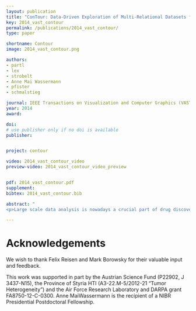 ```yaml
---
layout: publication
title: "ConTour: Data-Driven Exploration of Multi-Relational Datasets for Drug Discovery"
key: 2014_vast_contour
permalink: /publications/2014_vast_contour/
type: paper

shortname: Contour
image: 2014_vast_contour.png

authors:
- partl
- lex
- strobelt
- Anne Mai Wassermann
- pfister
- schmalstieg

journal: IEEE Transactions on Visualization and Computer Graphics (VAST '14), 20(12), pp. 1883-1892
year: 2014
award:

doi:
# use publisher only if no doi is available
publisher:


project: contour

video: 2014_vast_contour_video
preview-video: 2014_vast_contour_video_preview


pdf: 2014_vast_contour.pdf
supplement:
bibtex: 2014_vast_contour.bib

abstract: "
<p>Large scale data analysis is nowadays a crucial part of drug discovery. Biologists and chemists need to quickly explore and evaluate potentially effective yet safe compounds based on many datasets that are in relationship with each other. However, there is a is a lack of tools that support them in these processes. To remedy this, we developed ConTour, an interactive visual analytics technique that enables the exploration of these complex, multi-relational datasets. At its core ConTour lists all items of each dataset in a column. Relationships between the columns are revealed through interaction: selecting one or multiple items in one column highlights and re-sorts the items in other columns. Filters based on relationships enable drilling down into the large data space. To identify interesting items in the first place, ConTour employs advanced sorting strategies, including strategies based on connectivity strength and uniqueness, as well as sorting based on item attributes. ConTour also introduces interactive nesting of columns, a powerful method to show the related items of a child column for each item in the parent column. Within the columns, ConTour shows rich attribute data about the items as well as information about the connection strengths to other datasets. Finally, ConTour provides a number of detail views, which can show items from multiple datasets and their associated data at the same time. We demonstrate the utility of our system in case studies conducted with a team of chemical biologists, who investigate the effects of chemical compounds on cells and need to understand the underlying mechanisms.</p>"

---
```


# Acknowledgements

We wish to thank Felix Reisen and Mark Borowsky for their valuable input and feedback.

This work was supported in part by the Austrian Science Fund (P22902, J 3437-N15), the Province of Styria HTI (A3-22.M-5/2012-21 “Tumor Heterogeneity”) and the Air Force Research Laboratory and DARPA grant FA8750-12-C-0300. Anne MaiWassermann is the recipient of a NIBR Presidential Postdoctoral Fellowship.